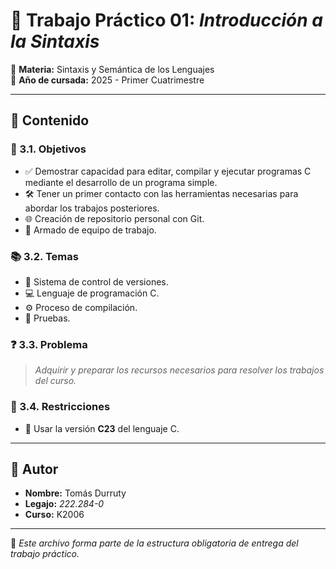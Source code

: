 # 🧠 Trabajo Práctico 01: *Introducción a la Sintaxis*

📘 **Materia:** Sintaxis y Semántica de los Lenguajes  
📅 **Año de cursada:** 2025 - Primer Cuatrimestre

---

## 📂 Contenido

### 🎯 3.1. Objetivos
- ✅ Demostrar capacidad para editar, compilar y ejecutar programas C mediante el desarrollo de un programa simple.
- 🛠️ Tener un primer contacto con las herramientas necesarias para abordar los trabajos posteriores.
- 🌐 Creación de repositorio personal con Git.
- 👥 Armado de equipo de trabajo.

### 📚 3.2. Temas
- 🔁 Sistema de control de versiones.
- 💻 Lenguaje de programación C.
- ⚙️ Proceso de compilación.
- 🧪 Pruebas.

### ❓ 3.3. Problema
> *Adquirir y preparar los recursos necesarios para resolver los trabajos del curso.*

### 🚫 3.4. Restricciones
- 🧾 Usar la versión **C23** del lenguaje C.

---

## 👤 Autor

- **Nombre:** Tomás Durruty  
- **Legajo:** *222.284-0*  
- **Curso:** K2006

---

📎 *Este archivo forma parte de la estructura obligatoria de entrega del trabajo práctico.*
